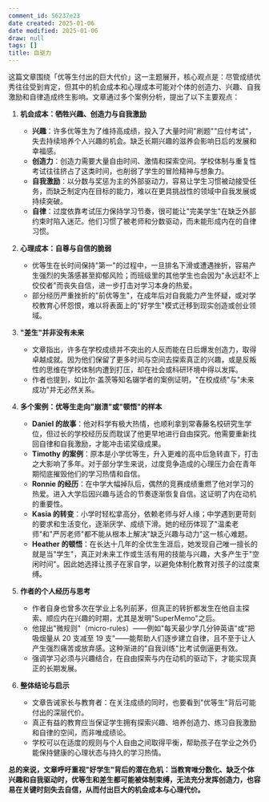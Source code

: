 ```yaml
---
comment_id: 56237e23
date created: 2025-01-06
date modified: 2025-01-06
draw: null
tags: []
title: 自驱力
---
```

这篇文章围绕「优等生付出的巨大代价」这一主题展开，核心观点是：尽管成绩优秀往往受到肯定，但其中的机会成本和心理成本可能对个体的创造力、兴趣、自我激励和自律造成终生影响。文章通过多个案例分析，提出了以下主要观点：

1. **机会成本：牺牲兴趣、创造力与自我激励**
    
    - **兴趣**：许多优等生为了维持高成绩，投入了大量时间"刷题""应付考试"，失去持续培养个人兴趣的机会。缺乏长期兴趣的滋养会影响日后的发展和幸福感。
    - **创造力**：创造力需要大量自由时间、激情和探索空间。学校体制与重复性考试往往挤占了这类时间，也削弱了学生的冒险精神与想象力。
    - **自我激励**：以分数与奖惩为主的外部驱动力，容易让学生习惯被动接受任务，而缺乏制定内在目标的能力，难以在更具挑战性的领域中自我发展或持续突破。
    - **自律**：过度依靠考试压力保持学习节奏，很可能让"完美学生"在缺乏外部约束时陷入迷茫。他们习惯了被老师和分数驱动，而未能形成内在的自律习惯。
2. **心理成本：自尊与自信的脆弱**
    
    - 优等生在长时间保持"第一"的过程中，一旦排名下滑或遭遇挫折，容易产生强烈的失落感甚至抑郁风险；而班级里的其他学生也会因为"永远赶不上佼佼者"而丧失自信，进一步打击对学习本身的热爱。
    - 部分经历严重挫折的"前优等生"，在成年后对自我能力产生怀疑，或对学校教育心怀怨恨，难以将表面上的"好学生"模式迁移到现实创造或创业领域。
3. **"差生"并非没有未来**
    
    - 文章指出，许多在学校成绩并不突出的人反而能在日后爆发创造力，取得卓越成就。因为他们保留了更多时间与空间去探索真正的兴趣，或是反叛性的思维在学校体制内遭到打压，却在社会或科研环境中得以发挥。
    - 作者也提到，如比尔·盖茨等知名辍学者的案例证明，"在校成绩"与"未来成功"并无必然关系。
4. **多个案例：优等生走向"崩溃"或"顿悟"的样本**
    
    - **Daniel 的故事**：他对科学有极大热情，也顺利拿到常春藤名校研究生学位，但过长的学校经历反而耽误了他更早地进行自由探究。他需要重新找回自律和自我激励，才能冲击诺奖级成果。
    - **Timothy 的案例**：原本是小学优等生，升入更难的高中后急转直下，打击之大影响了多年。对于部分学生来说，过度竞争造成的心理压力会在青年期彻底摧毁他们的学习热情和自信。
    - **Ronnie 的经历**：在中学大幅掉队后，偶然的竞赛成绩重燃了他对学习的热爱。进入大学后因兴趣与适合的节奏逐渐恢复自信。这证明了内在动机的重要性。
    - **Kasia 的转变**：小学时轻松拿高分，依赖老师与好人缘；中学遇到更苛刻的要求和生活变化，逐渐厌学、成绩下滑。她的经历体现了"温柔老师"和"严厉老师"都不能从根本上解决"缺乏兴趣与动力"这一核心难题。
    - **Heather 的顿悟**：在长达十几年的全优生生涯后，她发现自己唯一擅长的就是当"学生"，真正对未来工作或生活有用的技能与兴趣，大多产生于"空闲时间"。因此她选择让孩子在家自学，以避免体制化教育对孩子的过度束缚。
5. **作者的个人经历与思考**
    
    - 作者自身也曾多次在学业上名列前茅，但真正的转折都发生在他自主探索、顺应内在兴趣的时期，尤其是发明"SuperMemo"之后。
    - 他提出"微规则"（micro-rules）——例如"每天最少学几分钟英语"或"把吸烟量从 20 支减至 19 支"——能帮助人们逐步建立自律，且不至于让人产生强烈痛苦或放弃感。这种渐进的"自我训练"比考试倒逼更有效。
    - 强调学习必须与兴趣结合，在自由探索与内在动机的驱动下，才能实现真正的长期发展。
6. **整体结论与启示**
    
    - 文章告诫家长与教育者：在关注成绩的同时，也要看到"优等生"背后可能付出的深层代价。
    - 真正有益的教育应当保证学生拥有探索兴趣、培养创造力、练习自我激励和自律的空间，而非唯成绩论。
    - 学校可以在适度的规则与个人自由之间取得平衡，帮助孩子在学业之外仍能保持健康的心理状态与持久的学习热情。

**总的来说，文章呼吁重视"好学生"背后的潜在危机：当教育唯分数化、缺乏个体兴趣和自我驱动时，优等生和差生都可能被体制束缚，无法充分发挥创造力，也容易在关键时刻失去自信，从而付出巨大的机会成本与心理代价。**
